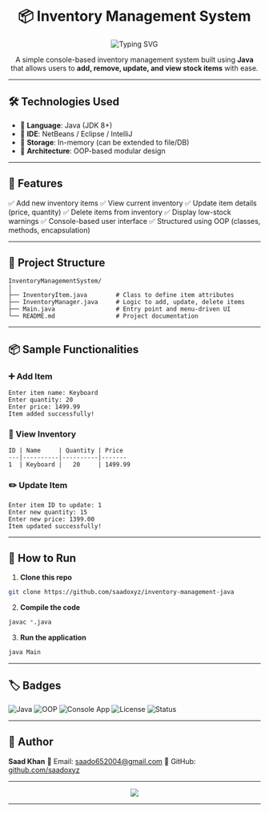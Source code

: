 
<h1 align="center"><strong>📦 Inventory Management System</strong></h1>

<p align="center">
  <img src="https://readme-typing-svg.herokuapp.com?font=Fira+Code&duration=2000&pause=1000&color=7F5AF0&center=true&vCenter=true&width=650&lines=Java+Inventory+Management+System;Track+Stock+%7C+Manage+Items+%7C+Restock+Control" alt="Typing SVG" />
</p>

<p align="center">
  A simple console-based inventory management system built using <strong>Java</strong> that allows users to <strong>add, remove, update, and view stock items</strong> with ease.
</p>

---

## 🛠️ Technologies Used

* 🔹 **Language**: Java (JDK 8+)
* 🔹 **IDE**: NetBeans / Eclipse / IntelliJ
* 🔹 **Storage**: In-memory (can be extended to file/DB)
* 🔹 **Architecture**: OOP-based modular design

---

## 🚀 Features

✅ Add new inventory items
✅ View current inventory
✅ Update item details (price, quantity)
✅ Delete items from inventory
✅ Display low-stock warnings
✅ Console-based user interface
✅ Structured using OOP (classes, methods, encapsulation)

---

## 📁 Project Structure

```
InventoryManagementSystem/
│
├── InventoryItem.java        # Class to define item attributes
├── InventoryManager.java     # Logic to add, update, delete items
├── Main.java                 # Entry point and menu-driven UI
└── README.md                 # Project documentation
```

---

## 📦 Sample Functionalities

### ➕ Add Item

```text
Enter item name: Keyboard
Enter quantity: 20
Enter price: 1499.99
Item added successfully!
```

### 📜 View Inventory

```text
ID | Name     | Quantity | Price
---|----------|----------|-------
1  | Keyboard |   20     | 1499.99
```

### ✏️ Update Item

```text
Enter item ID to update: 1
Enter new quantity: 15
Enter new price: 1399.00
Item updated successfully!
```

---

## 🧪 How to Run

1. **Clone this repo**

```bash
git clone https://github.com/saadoxyz/inventory-management-java
```

2. **Compile the code**

```bash
javac *.java
```

3. **Run the application**

```bash
java Main
```
---

## 🏷️ Badges

![Java](https://img.shields.io/badge/Java-%23ED8B00.svg?style=for-the-badge\&logo=java\&logoColor=white)
![OOP](https://img.shields.io/badge/OOP-Principles-blueviolet?style=for-the-badge)
![Console App](https://img.shields.io/badge/Console--App-Terminal-green?style=for-the-badge)
![License](https://img.shields.io/badge/License-MIT-blue?style=for-the-badge)
![Status](https://img.shields.io/badge/Status-Stable-brightgreen?style=for-the-badge)

---

## 👤 Author

**Saad Khan**
📧 Email: [saado652004@gmail.com](mailto:saado652004@gmail.com)
🔗 GitHub: [github.com/saadoxyz](https://github.com/saadoxyz)

---

<div align="center">
  <img src="https://capsule-render.vercel.app/api?type=waving&color=gradient&height=100&section=footer&text=Happy%20Coding!&fontColor=ffffff&fontSize=24&fontAlign=50&fontAlignY=40" />
</div>

---
